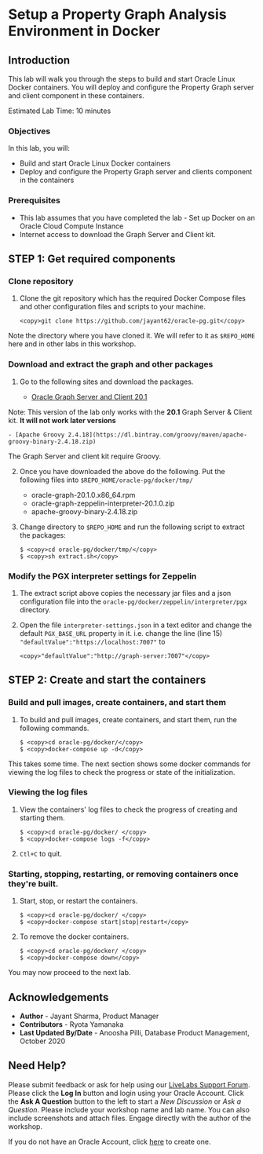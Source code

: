 # Setup a Property Graph Analysis Environment in Docker

## Introduction

This lab will walk you through the steps to build and start Oracle Linux Docker containers. You will deploy and configure the Property Graph server and client component in these containers.

Estimated Lab Time: 10 minutes

### Objectives

In this lab, you will:
* Build and start Oracle Linux Docker containers
* Deploy and configure the Property Graph server and clients component in the containers

### Prerequisites

* This lab assumes that you have completed the lab - Set up Docker on an Oracle Cloud Compute Instance
* Internet access to download the Graph Server and Client kit.

## **STEP 1:** Get required components

### Clone repository

1. Clone the git repository which has the required Docker Compose files and other configuration files and scripts to your machine.

    ```
    <copy>git clone https://github.com/jayant62/oracle-pg.git</copy>
    ```

  Note the directory where you have cloned it. We will refer to it as `$REPO_HOME` here and in other labs in this workshop.

### Download and extract the graph and other packages

1. Go to the following sites and download the packages.

    - [Oracle Graph Server and Client 20.1](https://www.oracle.com/database/technologies/spatialandgraph/property-graph-features/graph-server-and-client/graph-server-and-client-downloads.html)

  Note: This version of the lab only works with the **20.1** Graph Server & Client kit. **It will not work later versions**

    - [Apache Groovy 2.4.18](https://dl.bintray.com/groovy/maven/apache-groovy-binary-2.4.18.zip)

  The Graph Server and client kit require Groovy.

2. Once you have downloaded the above do the following.
Put the following files into `$REPO_HOME/oracle-pg/docker/tmp/`

    - oracle-graph-20.1.0.x86_64.rpm
    - oracle-graph-zeppelin-interpreter-20.1.0.zip
    - apache-groovy-binary-2.4.18.zip

3. Change directory to `$REPO_HOME` and run the following script to extract the packages:

    ```
    $ <copy>cd oracle-pg/docker/tmp/</copy>
    $ <copy>sh extract.sh</copy>
    ```

### Modify the PGX interpreter settings for Zeppelin

1. The extract script above copies the necessary jar files and a json configuration file into the `oracle-pg/docker/zeppelin/interpreter/pgx` directory.

2. Open the file `interpreter-settings.json` in a text editor and change the default `PGX_BASE_URL` property in it. i.e. change the line (line 15)
` "defaultValue":"https://localhost:7007" `
to

    ```
    <copy>"defaultValue":"http://graph-server:7007"</copy>
    ```

## **STEP 2:** Create and start the containers

### Build and pull images, create containers, and start them

1. To build and pull images, create containers, and start them, run the following commands.

    ```
    $ <copy>cd oracle-pg/docker/</copy>
    $ <copy>docker-compose up -d</copy>
    ```

  This takes some time. The next section shows some docker commands for viewing the log files to check the progress or state of the initialization.

### Viewing the log files

1. View the containers' log files to check the progress of creating and starting them.

    ```
    $ <copy>cd oracle-pg/docker/ </copy>
    $ <copy>docker-compose logs -f</copy>
    ```

2. `Ctl+C` to quit.

### Starting, stopping, restarting, or removing containers once they're built.

1. Start, stop, or restart the containers.

    ```
    $ <copy>cd oracle-pg/docker/ </copy>
    $ <copy>docker-compose start|stop|restart</copy>
    ```

2. To remove the docker containers.

    ```
    $ <copy>cd oracle-pg/docker/ </copy>
    $ <copy>docker-compose down</copy>
    ```

You may now proceed to the next lab.

## Acknowledgements ##

* **Author** - Jayant Sharma, Product Manager
* **Contributors** - Ryota Yamanaka
* **Last Updated By/Date** - Anoosha Pilli, Database Product Management, October 2020

## Need Help?
Please submit feedback or ask for help using our [LiveLabs Support Forum](https://community.oracle.com/tech/developers/categories/livelabsdiscussions). Please click the **Log In** button and login using your Oracle Account. Click the **Ask A Question** button to the left to start a *New Discussion* or *Ask a Question*.  Please include your workshop name and lab name.  You can also include screenshots and attach files.  Engage directly with the author of the workshop.

If you do not have an Oracle Account, click [here](https://profile.oracle.com/myprofile/account/create-account.jspx) to create one.
